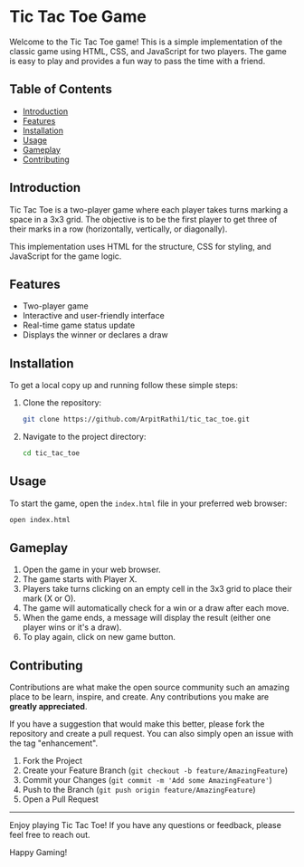# Tic Tac Toe Game

Welcome to the Tic Tac Toe game! This is a simple implementation of the classic game using HTML, CSS, and JavaScript for two players. The game is easy to play and provides a fun way to pass the time with a friend.

## Table of Contents
- [Introduction](#introduction)
- [Features](#features)
- [Installation](#installation)
- [Usage](#usage)
- [Gameplay](#gameplay)
- [Contributing](#contributing)

## Introduction

Tic Tac Toe is a two-player game where each player takes turns marking a space in a 3x3 grid. The objective is to be the first player to get three of their marks in a row (horizontally, vertically, or diagonally).

This implementation uses HTML for the structure, CSS for styling, and JavaScript for the game logic.

## Features

- Two-player game
- Interactive and user-friendly interface
- Real-time game status update
- Displays the winner or declares a draw

## Installation

To get a local copy up and running follow these simple steps:

1. Clone the repository:
   ```sh
   git clone https://github.com/ArpitRathi1/tic_tac_toe.git
   ```
2. Navigate to the project directory:
   ```sh
   cd tic_tac_toe
   ```
   
## Usage

To start the game, open the `index.html` file in your preferred web browser:

```sh
open index.html
```

## Gameplay

1. Open the game in your web browser.
2. The game starts with Player X.
3. Players take turns clicking on an empty cell in the 3x3 grid to place their mark (X or O).
4. The game will automatically check for a win or a draw after each move.
5. When the game ends, a message will display the result (either one player wins or it's a draw).
6. To play again, click on new game button.

## Contributing

Contributions are what make the open source community such an amazing place to be learn, inspire, and create. Any contributions you make are **greatly appreciated**.

If you have a suggestion that would make this better, please fork the repository and create a pull request. You can also simply open an issue with the tag "enhancement".

1. Fork the Project
2. Create your Feature Branch (`git checkout -b feature/AmazingFeature`)
3. Commit your Changes (`git commit -m 'Add some AmazingFeature'`)
4. Push to the Branch (`git push origin feature/AmazingFeature`)
5. Open a Pull Request

---

Enjoy playing Tic Tac Toe! If you have any questions or feedback, please feel free to reach out.

Happy Gaming!

